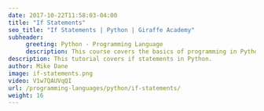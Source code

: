 ```yaml
---
date: 2017-10-22T11:58:03-04:00
title: "If Statements"
seo_title: "If Statements | Python | Giraffe Academy"
subheader:
     greeting: Python - Programming Language
     description: This course covers the basics of programming in Python. Work your way through the videos and we'll teach you everything you need to know to start your programming journey!
description: This tutorial covers if statements in Python.
author: Mike Dane
image: if-statements.png
video: V1w7QAUVqQI
url: /programming-languages/python/if-statements/
weight: 16
---
```

